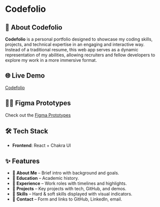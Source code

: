 # Codefolio

## 🚀 About Codefolio

**Codefolio** is a personal portfolio designed to showcase my coding skills, projects, and technical expertise in an engaging and interactive way. Instead of a traditional resume, this web app serves as a dynamic representation of my abilities, allowing recruiters and fellow developers to explore my work in a more immersive format.

## 🌐 Live Demo

[Codefolio](https://codefolio-sage.vercel.app/)

## 🧑‍🎨 Figma Prototypes

Check out the [Figma Prototypes](https://www.figma.com/design/auZklv4eGU0RKondKCWaRT/Codefolio?node-id=0-1&m=dev&t=M91mvS8vWNn5B3XU-1)

## 🛠 Tech Stack

- **Frontend**: React + Chakra UI

## ✨ Features

- 🔹 **About Me** – Brief intro with background and goals.
- 🔹 **Education** – Academic history.
- 🔹 **Experience** – Work roles with timelines and highlights.
- 🔹 **Projects** – Key projects with tech, GitHub, and demos.
- 🔹 **Skills** – Hard & soft skills displayed with visual indicators.
- 🔹 **Contact** – Form and links to GitHub, LinkedIn, email.



